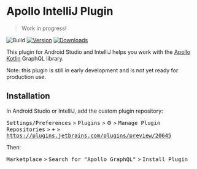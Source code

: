 # Apollo IntelliJ Plugin

> Work in progress!

![Build](https://github.com/apollographql/apollo-intellij-plugin/workflows/Build/badge.svg)
[![Version](https://img.shields.io/jetbrains/plugin/v/20645.svg)](https://plugins.jetbrains.com/plugin/20645)
[![Downloads](https://img.shields.io/jetbrains/plugin/d/20645.svg)](https://plugins.jetbrains.com/plugin/20645)

<!-- Plugin description -->

This plugin for Android Studio and IntelliJ helps you work with the
[Apollo Kotlin](https://github.com/apollographql/apollo-kotlin) GraphQL library.

Note: this plugin is still in early development and is not yet ready for production use.

<!-- Plugin description end -->

## Installation

In Android Studio or IntelliJ, add the custom plugin repository:

<kbd>Settings/Preferences</kbd> > <kbd>Plugins</kbd> > ⚙️ > <kbd>Manage Plugin
Repositories</kbd> > <kbd>+</kbd> > <kbd>https://plugins.jetbrains.com/plugins/preview/20645 </kbd>

Then:

<kbd>Marketplace</kbd> > <kbd>Search for "Apollo GraphQL"</kbd> > <kbd>Install Plugin</kbd>
